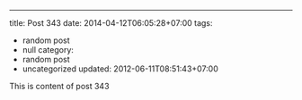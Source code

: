 ---
title: Post 343
date: 2014-04-12T06:05:28+07:00
tags:
  - random post
  - null
category:
  - random post
  - uncategorized
updated: 2012-06-11T08:51:43+07:00

This is content of post 343